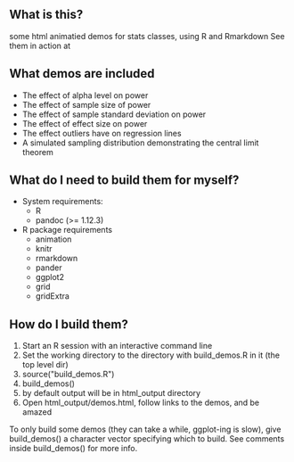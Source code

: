 ## What is this?
some html animatied demos for stats classes, using R and Rmarkdown
See them in action at 

## What demos are included
- The effect of alpha level on power
- The effect of sample size of power
- The effect of sample standard deviation on power
- The effect of effect size on power
- The effect outliers have on regression lines
- A simulated sampling distribution demonstrating the central limit theorem

## What do I need to build them for myself?
- System requirements:
  - R
  - pandoc (>= 1.12.3)
- R package requirements
  - animation
  - knitr
  - rmarkdown
  - pander
  - ggplot2
  - grid
  - gridExtra

## How do I build them?
1. Start an R session with an interactive command line
2. Set the working directory to the directory with build_demos.R in it (the top level dir)
3. source("build_demos.R")
4. build_demos()
5. by default output will be in html_output directory
6. Open html_output/demos.html, follow links to the demos, and be amazed

To only build some demos (they can take a while, ggplot-ing is slow), give build_demos() a character vector specifying which to build.
See comments inside build_demos() for more info. 


